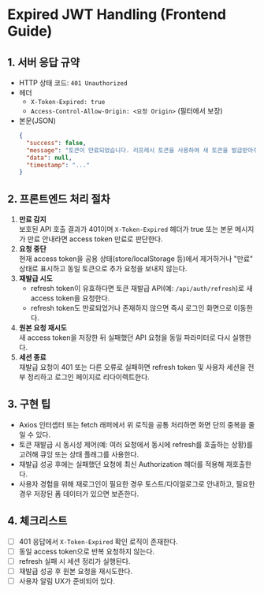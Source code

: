 # Expired JWT Handling (Frontend Guide)

## 1. 서버 응답 규약
- HTTP 상태 코드: `401 Unauthorized`
- 헤더
  - `X-Token-Expired: true`
  - `Access-Control-Allow-Origin: <요청 Origin>` (필터에서 보장)
- 본문(JSON)
  ```json
  {
    "success": false,
    "message": "토큰이 만료되었습니다. 리프레시 토큰을 사용하여 새 토큰을 발급받아주세요.",
    "data": null,
    "timestamp": "..."
  }
  ```

## 2. 프론트엔드 처리 절차
1. **만료 감지**  
   보호된 API 호출 결과가 401이며 `X-Token-Expired` 헤더가 true 또는 본문 메시지가 만료 안내라면 access token 만료로 판단한다.
2. **요청 중단**  
   현재 access token을 공용 상태(store/localStorage 등)에서 제거하거나 "만료" 상태로 표시하고 동일 토큰으로 추가 요청을 보내지 않는다.
3. **재발급 시도**  
   - refresh token이 유효하다면 토큰 재발급 API(예: `/api/auth/refresh`)로 새 access token을 요청한다.
   - refresh token도 만료되었거나 존재하지 않으면 즉시 로그인 화면으로 이동한다.
4. **원본 요청 재시도**  
   새 access token을 저장한 뒤 실패했던 API 요청을 동일 파라미터로 다시 실행한다.
5. **세션 종료**  
   재발급 요청이 401 또는 다른 오류로 실패하면 refresh token 및 사용자 세션을 전부 정리하고 로그인 페이지로 리다이렉트한다.

## 3. 구현 팁
- Axios 인터셉터 또는 fetch 래퍼에서 위 로직을 공통 처리하면 화면 단의 중복을 줄일 수 있다.
- 토큰 재발급 시 동시성 제어(예: 여러 요청에서 동시에 refresh를 호출하는 상황)를 고려해 큐잉 또는 상태 플래그를 사용한다.
- 재발급 성공 후에는 실패했던 요청에 최신 Authorization 헤더를 적용해 재호출한다.
- 사용자 경험을 위해 재로그인이 필요한 경우 토스트/다이얼로그로 안내하고, 필요한 경우 저장된 폼 데이터가 있으면 보존한다.

## 4. 체크리스트
- [ ] 401 응답에서 `X-Token-Expired` 확인 로직이 존재한다.
- [ ] 동일 access token으로 반복 요청하지 않는다.
- [ ] refresh 실패 시 세션 정리가 실행된다.
- [ ] 재발급 성공 후 원본 요청을 재시도한다.
- [ ] 사용자 알림 UX가 준비되어 있다.
